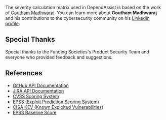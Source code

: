 The severity calculation matrix used in DependAssist is based on the work of [Goutham Madhwaraj](https://barriersec.com/author/goutham/). You can learn more about **Goutham Madhwaraj** and his contributions to the cybersecurity community on his [LinkedIn profile](https://sg.linkedin.com/in/goutham-madhwaraj-4999aa38).


## Special Thanks

Special thanks to the Funding Societies's Product Security Team and everyone who provided feedback and suggestions.

## References

- [GitHub API Documentation](https://docs.github.com/en/rest)
- [JIRA API Documentation](https://developer.atlassian.com/cloud/jira/platform/rest/v3/intro/)
- [CVSS Scoring System](https://www.first.org/cvss/)
- [EPSS (Exploit Prediction Scoring System)](https://www.first.org/epss/)
- [CISA KEV (Known Exploited Vulnerabilities)](https://www.cisa.gov/known-exploited-vulnerabilities-catalog)
- [EPSS Baseline Score](https://www.endorlabs.com/learn/epss-exploit-prediction-reachability-analysis)
